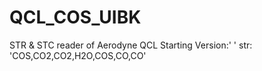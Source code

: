 # QCL_COS_UIBK
STR &amp; STC reader of Aerodyne QCL
Starting Version:' ' str: 'COS,CO2,CO2,H2O,COS,CO,CO'
